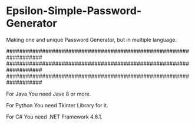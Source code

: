 # Epsilon-Simple-Password-Generator
Making one and unique Password Generator, but in multiple language.

###################################################################
###################################################################
###################################################################

For Java You need Jave 8 or more.

For Python You need Tkinter Library for it.

For C# You need .NET Framework 4.6.1.
